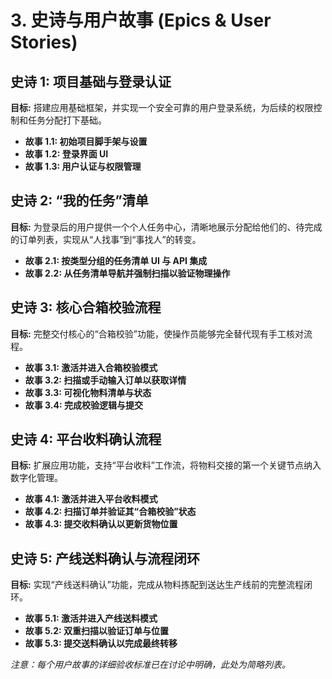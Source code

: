 # **3\. 史诗与用户故事 (Epics & User Stories)**

## **史诗 1: 项目基础与登录认证**

**目标:** 搭建应用基础框架，并实现一个安全可靠的用户登录系统，为后续的权限控制和任务分配打下基础。

* **故事 1.1: 初始项目脚手架与设置**  
* **故事 1.2: 登录界面 UI**  
* **故事 1.3: 用户认证与权限管理**

## **史诗 2: “我的任务”清单**

**目标:** 为登录后的用户提供一个个人任务中心，清晰地展示分配给他们的、待完成的订单列表，实现从“人找事”到“事找人”的转变。

* **故事 2.1: 按类型分组的任务清单 UI 与 API 集成**  
* **故事 2.2: 从任务清单导航并强制扫描以验证物理操作**

## **史诗 3: 核心合箱校验流程**

**目标:** 完整交付核心的“合箱校验”功能，使操作员能够完全替代现有手工核对流程。

* **故事 3.1: 激活并进入合箱校验模式**  
* **故事 3.2: 扫描或手动输入订单以获取详情**  
* **故事 3.3: 可视化物料清单与状态**  
* **故事 3.4: 完成校验逻辑与提交**

## **史诗 4: 平台收料确认流程**

**目标:** 扩展应用功能，支持“平台收料”工作流，将物料交接的第一个关键节点纳入数字化管理。

* **故事 4.1: 激活并进入平台收料模式**  
* **故事 4.2: 扫描订单并验证其“合箱校验”状态**  
* **故事 4.3: 提交收料确认以更新货物位置**

## **史诗 5: 产线送料确认与流程闭环**

**目标:** 实现“产线送料确认”功能，完成从物料拣配到送达生产线前的完整流程闭环。

* **故事 5.1: 激活并进入产线送料模式**  
* **故事 5.2: 双重扫描以验证订单与位置**  
* **故事 5.3: 提交送料确认以完成最终转移**

*注意：每个用户故事的详细验收标准已在讨论中明确，此处为简略列表。*